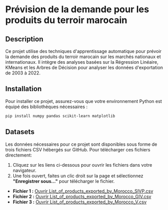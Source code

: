 #  Prévision de la demande pour les produits du terroir marocain

## Description
Ce projet utilise des techniques d'apprentissage automatique pour prévoir la demande des produits du terroir marocain sur les marchés nationaux et internationaux. Il intègre des analyses basées sur la Régression Linéaire, KMeans et les Arbres de Décision pour analyser les données d'exportation de 2003 à 2022.

## Installation
Pour installer ce projet, assurez-vous que votre environnement Python est équipé des bibliothèques nécessaires :
```bash
pip install numpy pandas scikit-learn matplotlib
```
## Datasets

Les données nécessaires pour ce projet sont disponibles sous forme de trois fichiers CSV hébergés sur GitHub. Pour télécharger ces fichiers directement:

1. Cliquez sur les liens ci-dessous pour ouvrir les fichiers dans votre navigateur.
2. Une fois ouvert, faites un clic droit sur la page et sélectionnez **"Enregistrer sous..."** pour télécharger le fichier.

- **Fichier 1 :** [Ouvrir List_of_products_exported_by_Morocco_SIVP.csv](https://github.com/abdo-hm02/data_driven/raw/main/List_of_products_exported_by_Morocco_SIVP.csv)
- **Fichier 2 :** [Ouvrir List_of_products_exported_by_Morocco_GIV.csv](https://github.com/abdo-hm02/data_driven/raw/main/List_of_products_exported_by_Morocco_GIV.csv)
- **Fichier 3 :** [Ouvrir List_of_products_exported_by_Morocco_V.csv](https://github.com/abdo-hm02/data_driven/raw/main/List_of_products_exported_by_Morocco_V.csv)




